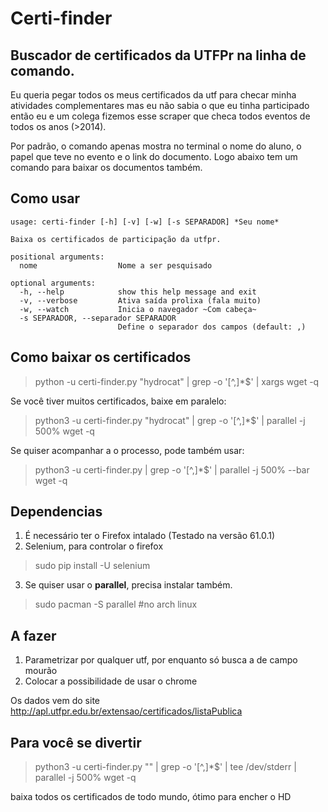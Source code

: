 # Certi-finder

## Buscador de certificados da UTFPr na linha de comando.

Eu queria pegar todos os meus certificados da utf para checar minha atividades complementares mas eu não sabia o que eu tinha participado então eu e um colega fizemos esse scraper que checa todos eventos de todos os anos (>2014).

Por padrão, o comando apenas mostra no terminal o nome do aluno, o papel que teve no evento e o link do documento. Logo abaixo tem um comando para baixar os documentos também.

## Como usar

    usage: certi-finder [-h] [-v] [-w] [-s SEPARADOR] *Seu nome*

    Baixa os certificados de participação da utfpr.

    positional arguments:
      nome                  Nome a ser pesquisado

    optional arguments:
      -h, --help            show this help message and exit
      -v, --verbose         Ativa saída prolixa (fala muito)
      -w, --watch           Inicia o navegador ~Com cabeça~
      -s SEPARADOR, --separador SEPARADOR
                            Define o separador dos campos (default: ,)

Como baixar os certificados
------

> python -u certi-finder.py "hydrocat" | grep -o '[^,]*$' | xargs wget -q

Se você tiver muitos certificados, baixe em paralelo:

> python3 -u certi-finder.py "hydrocat" | grep -o '[^,]*$' | parallel -j 500% wget -q

Se quiser acompanhar a o processo, pode também usar:

> python3 -u certi-finder.py | grep -o '[^,]*$' | parallel -j 500% --bar wget -q

Dependencias
------------

1. É necessário ter o Firefox intalado (Testado na versão 61.0.1)
2. Selenium, para controlar o firefox 

> sudo pip install -U selenium

3. Se quiser usar o **parallel**, precisa instalar também.

> sudo pacman -S parallel #no arch linux

A fazer
-------

1. Parametrizar por qualquer utf, por enquanto só busca a de campo mourão
2. Colocar a possibilidade de usar o chrome

Os dados vem do site http://apl.utfpr.edu.br/extensao/certificados/listaPublica


Para você se divertir
-----

> python3 -u certi-finder.py "" | grep -o '[^,]*$' | tee /dev/stderr | parallel -j 500% wget -q

baixa todos os certificados de todo mundo, ótimo para encher o HD

